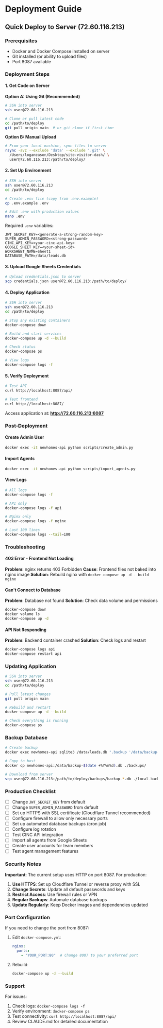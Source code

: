 # Deployment Guide

## Quick Deploy to Server (72.60.116.213)

### Prerequisites
- Docker and Docker Compose installed on server
- Git installed (or ability to upload files)
- Port 8087 available

### Deployment Steps

#### 1. Get Code on Server

**Option A: Using Git (Recommended)**
```bash
# SSH into server
ssh user@72.60.116.213

# Clone or pull latest code
cd /path/to/deploy
git pull origin main  # or git clone if first time
```

**Option B: Manual Upload**
```bash
# From your local machine, sync files to server
rsync -avz --exclude 'data' --exclude '.git' \
  /Users/loganeason/Desktop/site-visitor-dash/ \
  user@72.60.116.213:/path/to/deploy/
```

#### 2. Set Up Environment

```bash
# SSH into server
ssh user@72.60.116.213
cd /path/to/deploy

# Create .env file (copy from .env.example)
cp .env.example .env

# Edit .env with production values
nano .env
```

Required `.env` variables:
```
JWT_SECRET_KEY=<generate-a-strong-random-key>
SUPER_ADMIN_PASSWORD=<strong-password>
CINC_API_KEY=<your-cinc-api-key>
GOOGLE_SHEET_KEY=<your-sheet-id>
WORKSHEET_NAME=Sheet1
DATABASE_PATH=/data/leads.db
```

#### 3. Upload Google Sheets Credentials

```bash
# Upload credentials.json to server
scp credentials.json user@72.60.116.213:/path/to/deploy/
```

#### 4. Deploy Application

```bash
# SSH into server
ssh user@72.60.116.213
cd /path/to/deploy

# Stop any existing containers
docker-compose down

# Build and start services
docker-compose up -d --build

# Check status
docker-compose ps

# View logs
docker-compose logs -f
```

#### 5. Verify Deployment

```bash
# Test API
curl http://localhost:8087/api/

# Test frontend
curl http://localhost:8087/
```

Access application at: **http://72.60.116.213:8087**

### Post-Deployment

#### Create Admin User

```bash
docker exec -it newhomes-api python scripts/create_admin.py
```

#### Import Agents

```bash
docker exec -it newhomes-api python scripts/import_agents.py
```

#### View Logs

```bash
# All logs
docker-compose logs -f

# API only
docker-compose logs -f api

# Nginx only
docker-compose logs -f nginx

# Last 100 lines
docker-compose logs --tail=100
```

### Troubleshooting

#### 403 Error - Frontend Not Loading

**Problem**: nginx returns 403 Forbidden
**Cause**: Frontend files not baked into nginx image
**Solution**: Rebuild nginx with `docker-compose up -d --build nginx`

#### Can't Connect to Database

**Problem**: Database not found
**Solution**: Check data volume and permissions
```bash
docker-compose down
docker volume ls
docker-compose up -d
```

#### API Not Responding

**Problem**: Backend container crashed
**Solution**: Check logs and restart
```bash
docker-compose logs api
docker-compose restart api
```

### Updating Application

```bash
# SSH into server
ssh user@72.60.116.213
cd /path/to/deploy

# Pull latest changes
git pull origin main

# Rebuild and restart
docker-compose up -d --build

# Check everything is running
docker-compose ps
```

### Backup Database

```bash
# Create backup
docker exec newhomes-api sqlite3 /data/leads.db ".backup '/data/backup-$(date +%Y%m%d).db'"

# Copy to host
docker cp newhomes-api:/data/backup-$(date +%Y%m%d).db ./backups/

# Download from server
scp user@72.60.116.213:/path/to/deploy/backups/backup-*.db ./local-backups/
```

### Production Checklist

- [ ] Change `JWT_SECRET_KEY` from default
- [ ] Change `SUPER_ADMIN_PASSWORD` from default
- [ ] Set up HTTPS with SSL certificate (Cloudflare Tunnel recommended)
- [ ] Configure firewall to allow only necessary ports
- [ ] Set up automated database backups (cron job)
- [ ] Configure log rotation
- [ ] Test CINC API integration
- [ ] Import all agents from Google Sheets
- [ ] Create user accounts for team members
- [ ] Test agent management features

### Security Notes

**Important**: The current setup uses HTTP on port 8087. For production:

1. **Use HTTPS**: Set up Cloudflare Tunnel or reverse proxy with SSL
2. **Change Secrets**: Update all default passwords and keys
3. **Restrict Access**: Use firewall rules or VPN
4. **Regular Backups**: Automate database backups
5. **Update Regularly**: Keep Docker images and dependencies updated

### Port Configuration

If you need to change the port from 8087:

1. Edit `docker-compose.yml`:
   ```yaml
   nginx:
     ports:
       - "YOUR_PORT:80"  # Change 8087 to your preferred port
   ```

2. Rebuild:
   ```bash
   docker-compose up -d --build
   ```

### Support

For issues:
1. Check logs: `docker-compose logs -f`
2. Verify environment: `docker-compose ps`
3. Test connectivity: `curl http://localhost:8087/api/`
4. Review CLAUDE.md for detailed documentation
